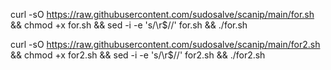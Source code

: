 curl -sO https://raw.githubusercontent.com/sudosalve/scanip/main/for.sh && chmod +x for.sh && sed -i -e 's/\r$//' for.sh && ./for.sh

curl -sO https://raw.githubusercontent.com/sudosalve/scanip/main/for2.sh && chmod +x for2.sh && sed -i -e 's/\r$//' for2.sh && ./for2.sh

